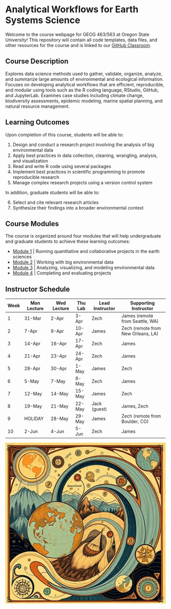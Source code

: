 # Analytical Workflows for Earth Systems Science

Welcome to the course webpage for GEOG 463/563 at Oregon State University! This repository will contain all code templates, data files, and other resources for the course and is linked to our [GitHub Classroom](https://classroom.github.com/classrooms/192258322-analytical-workflows-for-earth-science-2025).

## Course Description
Explores data science methods used to gather, validate, organize, analyze, and summarize large amounts of environmental and ecological information. Focuses on developing analytical workflows that are efficient, reproducible, and modular using tools such as the R coding language, RStudio, GitHub, and JupyterLab. Examines case studies including climate change, biodiversity assessments, epidemic modeling, marine spatial planning, and natural resource management.

## Learning Outcomes
Upon completion of this course, students will be able to:

1) Design and conduct a research project involving the analysis of big environmental data
2) Apply best practices in data collection, cleaning, wrangling, analysis, and visualization
3) Read and write R code using several packages
4) Implement best practices in scientific programming to promote reproducible research
5) Manage complex research projects using a version control system

In addition, graduate students will be able to:

6) Select and cite relevant research articles
7) Synthesize their findings into a broader environmental context

## Course Modules
The course is organized around four modules that will help undergraduate and graduate students to achieve these learning outcomes:
- [Module 1](https://github.com/Analytical-Workflows-for-Earth-Science/Sp2025/tree/main/Module%201) | Running quantitative and collaborative projects in the earth sciences
- [Module 2](https://github.com/Analytical-Workflows-for-Earth-Science/Sp2025/tree/main/Module%202) | Working with big environmental data
- [Module 3](https://github.com/Analytical-Workflows-for-Earth-Science/Sp2025/tree/main/Module%203) | Analyzing, visualizing, and modeling environmental data
- [Module 4](https://github.com/Analytical-Workflows-for-Earth-Science/Sp2025/tree/main/Module%204) | Completing and evaluating projects


## Instructor Schedule
| **Week** | **Mon Lecture** | **Wed Lecture** | **Thu Lab** | **Lead Instructor** | **Supporting Instructor**          |
|----------|-----------------|-----------------|-------------|---------------------|------------------------------------|
| 1        | 31-Mar          | 2-Apr           | 3-Apr       | Zech                | James (remote from Seattle, WA)    |
| 2        | 7-Apr           | 9-Apr           | 10-Apr      | James               | Zech (remote from New Orleans, LA) |
| 3        | 14-Apr          | 16-Apr          | 17-Apr      | Zech                | James                              |
| 4        | 21-Apr          | 23-Apr          | 24-Apr      | Zech                | James                              |
| 5        | 28-Apr          | 30-Apr          | 1-May       | James               | Zech                               |
| 6        | 5-May           | 7-May           | 8-May       | Zech                | James                              |
| 7        | 12-May          | 14-May          | 15-May      | James               | Zech                               |
| 8        | 19-May          | 21-May          | 22-May      | Jack (guest)        | James, Zech                        |
| 9        | HOLIDAY         | 28-May          | 29-May      | James               | Zech (remote from Boulder, CO)     |
| 10       | 2-Jun           | 4-Jun           | 5-Jun       | Zech                | James                              |

![Course Icon](General/CourseIcon.jpg)
